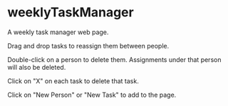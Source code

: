 # weeklyTaskManager
A weekly task manager web page.

Drag and drop tasks to reassign them between people. 

Double-click on a person to delete them. Assignments under that person will also be deleted.

Click on "X" on each task to delete that task.

Click on "New Person" or "New Task" to add to the page.

